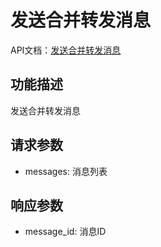 # 发送合并转发消息

API文档：[发送合并转发消息](https://napcat.apifox.cn/226659136e0.md)

## 功能描述
发送合并转发消息

## 请求参数
- messages: 消息列表

## 响应参数
- message_id: 消息ID
